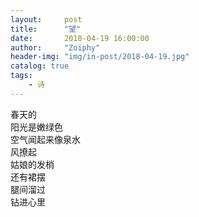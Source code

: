 ```yaml
---
layout:     post
title:      "望"
date:       2018-04-19 16:00:00
author:     "Zoiphy"
header-img: "img/in-post/2018-04-19.jpg"
catalog: true
tags:
    - 诗
---
```


春天的<br>
阳光是嫩绿色<br>
空气闻起来像泉水<br>
风撩起<br>
姑娘的发梢<br>
还有裙摆<br>
腿间溜过<br>
钻进心里<br>
